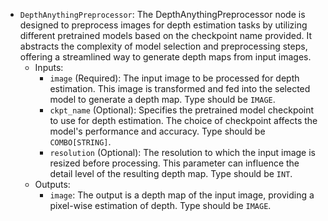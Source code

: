 - `DepthAnythingPreprocessor`: The DepthAnythingPreprocessor node is designed to preprocess images for depth estimation tasks by utilizing different pretrained models based on the checkpoint name provided. It abstracts the complexity of model selection and preprocessing steps, offering a streamlined way to generate depth maps from input images.
    - Inputs:
        - `image` (Required): The input image to be processed for depth estimation. This image is transformed and fed into the selected model to generate a depth map. Type should be `IMAGE`.
        - `ckpt_name` (Optional): Specifies the pretrained model checkpoint to use for depth estimation. The choice of checkpoint affects the model's performance and accuracy. Type should be `COMBO[STRING]`.
        - `resolution` (Optional): The resolution to which the input image is resized before processing. This parameter can influence the detail level of the resulting depth map. Type should be `INT`.
    - Outputs:
        - `image`: The output is a depth map of the input image, providing a pixel-wise estimation of depth. Type should be `IMAGE`.
